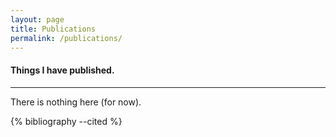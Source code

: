 ```yaml
---
layout: page
title: Publications
permalink: /publications/
---
```


#### Things I have published.
----
There is nothing here (for now).

{% bibliography --cited %}
